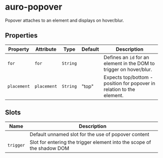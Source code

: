 # auro-popover

Popover attaches to an element and displays on hover/blur.

## Properties

| Property    | Attribute   | Type     | Default | Description                                      |
|-------------|-------------|----------|---------|--------------------------------------------------|
| `for`       | `for`       | `String` |         | Defines an `id` for an element in the DOM to trigger on hover/blur. |
| `placement` | `placement` | `String` | "top"   | Expects top/bottom - position for popover in relation to the element. |

## Slots

| Name      | Description                                      |
|-----------|--------------------------------------------------|
|           | Default unnamed slot for the use of popover content |
| `trigger` | Slot for entering the trigger element into the scope of the shadow DOM |
